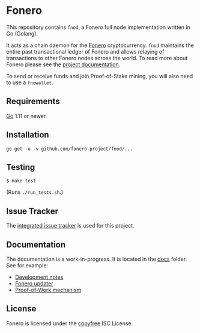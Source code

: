 Fonero
=========

This repository contains `fnod`, a Fonero full node implementation
written in Go (Golang).

It acts as a chain daemon for the [Fonero](https://fnocoin.org)
cryptocurrency. `fnod` maintains the entire past transactional ledger
of Fonero and allows relaying of transactions to other Fonero
nodes across the world. To read more about Fonero please see the
[project documentation](/doc/trunk/docs/overview.md).

To send or receive funds and join Proof-of-Stake mining, you will also
need to use a `fnowallet`.

Requirements
------------

[Go](http://golang.org) 1.11 or newer.

Installation
------------

```
go get -u -v github.com/fonero-project/fnod/...
```


Testing
-------

`$ make test`

(Runs `./run_tests.sh`.)

Issue Tracker
-------------

The [integrated issue tracker](/ticket) is used for this project.

Documentation
-------------

The documentation is a work-in-progress. It is located in the
[docs](/dir?ci=trunk&name=docs) folder. See for example:

-   [Development notes](docs/development_notes.md)
-   [Fonero updater](docs/updater.md)
-   [Proof-of-Work mechanism](docs/proof_of_work.md)

License
-------

Fonero is licensed under the [copyfree](http://copyfree.org) ISC
License.
